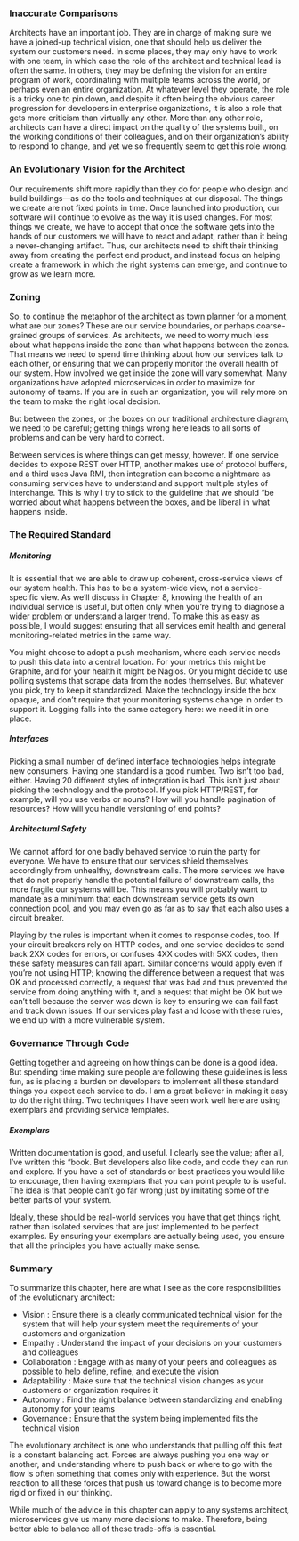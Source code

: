 ### Inaccurate Comparisons

Architects have an important job. They are in charge of making sure we have a joined-up technical vision, one that should help us deliver the system our customers need. In some places, they may only have to work with one team, in which case the role of the architect and technical lead is often the same. In others, they may be defining the vision for an entire program of work, coordinating with multiple teams across the world, or perhaps even an entire organization. At whatever level they operate, the role is a tricky one to pin down, and despite it often being the obvious career progression for developers in enterprise organizations, it is also a role that gets more criticism than virtually any other. More than any other role, architects can have a direct impact on the quality of the systems built, on the working conditions of their colleagues, and on their organization’s ability to respond to change, and yet we so frequently seem to get this role wrong. 

### An Evolutionary Vision for the Architect

Our requirements shift more rapidly than they do for people who design and build buildings—as do the tools and techniques at our disposal. The things we create are not fixed points in time. Once launched into production, our software will continue to evolve as the way it is used changes. For most things we create, we have to accept that once the software gets into the hands of our customers we will have to react and adapt, rather than it being a never-changing artifact. Thus, our architects need to shift their thinking away from creating the perfect end product, and instead focus on helping create a framework in which the right systems can emerge, and continue to grow as we learn more.

### Zoning

So, to continue the metaphor of the architect as town planner for a moment, what are our zones? These are our service boundaries, or perhaps coarse-grained groups of services. As architects, we need to worry much less about what happens inside the zone than what happens between the zones. That means we need to spend time thinking about how our services talk to each other, or ensuring that we can properly monitor the overall health of our system. How involved we get inside the zone will vary somewhat. Many organizations have adopted microservices in order to maximize for autonomy of teams. If you are in such an organization, you will rely more on the team to make the right local decision.

But between the zones, or the boxes on our traditional architecture diagram, we need to be careful; getting things wrong here leads to all sorts of problems and can be very hard to correct.

Between services is where things can get messy, however. If one service decides to expose REST over HTTP, another makes use of protocol buffers, and a third uses Java RMI, then integration can become a nightmare as consuming services have to understand and support multiple styles of interchange. This is why I try to stick to the guideline that we should “be worried about what happens between the boxes, and be liberal in what happens inside.

### The Required Standard

##### Monitoring

It is essential that we are able to draw up coherent, cross-service views of our system health. This has to be a system-wide view, not a service-specific view. As we’ll discuss in Chapter 8, knowing the health of an individual service is useful, but often only when you’re trying to diagnose a wider problem or understand a larger trend. To make this as easy as possible, I would suggest ensuring that all services emit health and general monitoring-related metrics in the same way.

You might choose to adopt a push mechanism, where each service needs to push this data into a central location. For your metrics this might be Graphite, and for your health it might be Nagios. Or you might decide to use polling systems that scrape data from the nodes themselves. But whatever you pick, try to keep it standardized. Make the technology inside the box opaque, and don’t require that your monitoring systems change in order to support it. Logging falls into the same category here: we need it in one place.

##### Interfaces

Picking a small number of defined interface technologies helps integrate new consumers. Having one standard is a good number. Two isn’t too bad, either. Having 20 different styles of integration is bad. This isn’t just about picking the technology and the protocol. If you pick HTTP/REST, for example, will you use verbs or nouns? How will you handle pagination of resources? How will you handle versioning of end points?

##### Architectural Safety

We cannot afford for one badly behaved service to ruin the party for everyone. We have to ensure that our services shield themselves accordingly from unhealthy, downstream calls. The more services we have that do not properly handle the potential failure of downstream calls, the more fragile our systems will be. This means you will probably want to mandate as a minimum that each downstream service gets its own connection pool, and you may even go as far as to say that each also uses a circuit breaker. 

Playing by the rules is important when it comes to response codes, too. If your circuit breakers rely on HTTP codes, and one service decides to send back 2XX codes for errors, or confuses 4XX codes with 5XX codes, then these safety measures can fall apart. Similar concerns would apply even if you’re not using HTTP; knowing the difference between a request that was OK and processed correctly, a request that was bad and thus prevented the service from doing anything with it, and a request that might be OK but we can’t tell because the server was down is key to ensuring we can fail fast and track down issues. If our services play fast and loose with these rules, we end up with a more vulnerable system.

### Governance Through Code

Getting together and agreeing on how things can be done is a good idea. But spending time making sure people are following these guidelines is less fun, as is placing a burden on developers to implement all these standard things you expect each service to do. I am a great believer in making it easy to do the right thing. Two techniques I have seen work well here are using exemplars and providing service templates.

##### Exemplars

Written documentation is good, and useful. I clearly see the value; after all, I’ve written this “book. But developers also like code, and code they can run and explore. If you have a set of standards or best practices you would like to encourage, then having exemplars that you can point people to is useful. The idea is that people can’t go far wrong just by imitating some of the better parts of your system.

Ideally, these should be real-world services you have that get things right, rather than isolated services that are just implemented to be perfect examples. By ensuring your exemplars are actually being used, you ensure that all the principles you have actually make sense.

### Summary

To summarize this chapter, here are what I see as the core responsibilities of the evolutionary architect:

* Vision : Ensure there is a clearly communicated technical vision for the system that will help your system meet the requirements of your customers and organization
* Empathy : Understand the impact of your decisions on your customers and colleagues
* Collaboration : Engage with as many of your peers and colleagues as possible to help define, refine, and execute the vision
* Adaptability : Make sure that the technical vision changes as your customers or organization requires it
* Autonomy : Find the right balance between standardizing and enabling autonomy for your teams
* Governance : Ensure that the system being implemented fits the technical vision


The evolutionary architect is one who understands that pulling off this feat is a constant balancing act. Forces are always pushing you one way or another, and understanding where to push back or where to go with the flow is often something that comes only with experience. But the worst reaction to all these forces that push us toward change is to become more rigid or fixed in our thinking.

While much of the advice in this chapter can apply to any systems architect, microservices give us many more decisions to make. Therefore, being better able to balance all of these trade-offs is essential.





